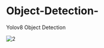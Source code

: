 # Object-Detection-
Yolov8 Object Detection

![2](https://github.com/Anitta03/Object-Detection-/assets/64519794/024471a8-401d-402f-a808-d98015eafcdb)
